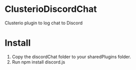 # ClusterioDiscordChat
Clusterio plugin to log chat to Discord

# Install
1. Copy the discordChat folder to your sharedPlugins folder. 
2. Run npm install discord.js
